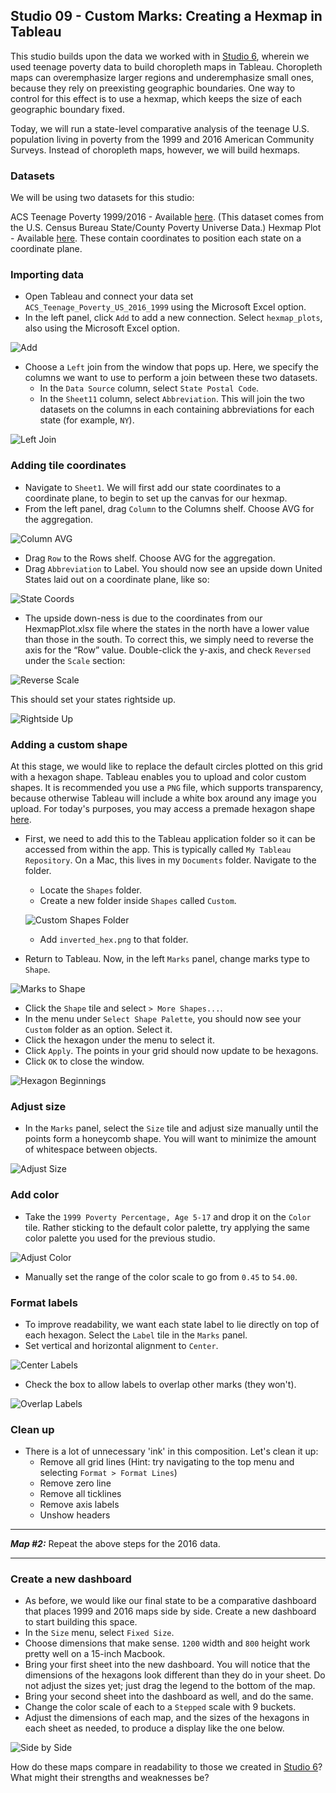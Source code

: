 ## Studio 09 - Custom Marks: Creating a Hexmap in Tableau

This studio builds upon the data we worked with in [Studio 6](https://github.com/emilyfuhrman/datavis_design/blob/master/2019_Spring/Studios/06_Creating_a_Choropleth_Map_in_Tableau.md), wherein we used teenage poverty data to build choropleth maps in Tableau. Choropleth maps can overemphasize larger regions and underemphasize small ones, because they rely on preexisting geographic boundaries. One way to control for this effect is to use a hexmap, which keeps the size of each geographic boundary fixed.

Today, we will run a state-level comparative analysis of the teenage U.S. population living in poverty from the 1999 and 2016 American Community Surveys. Instead of choropleth maps, however, we will build hexmaps. 

### Datasets

We will be using two datasets for this studio:

ACS Teenage Poverty 1999/2016 - Available [here](https://github.com/emilyfuhrman/datavis_design/blob/master/2019_Spring/Data/09/ACS_Teenage_Poverty_US_2016_1999.xls). (This dataset comes from the U.S. Census Bureau State/County Poverty Universe Data.)
Hexmap Plot - Available [here](https://github.com/emilyfuhrman/datavis_design/blob/master/2019_Spring/Data/09/hexmap_plots.xlsx). These contain coordinates to position each state on a coordinate plane.

### Importing data

* Open Tableau and connect your data set `ACS_Teenage_Poverty_US_2016_1999` using the Microsoft Excel option.
* In the left panel, click `Add` to add a new connection. Select `hexmap_plots`, also using the Microsoft Excel option.

![Add](https://github.com/emilyfuhrman/datavis_design/blob/master/2019_Spring/Studios/Images/09/00_Add.png)

* Choose a `Left` join from the window that pops up. Here, we specify the columns we want to use to perform a join between these two datasets.
	* In the `Data Source` column, select `State Postal Code`.
	* In the `Sheet11` column, select `Abbreviation`. This will join the two datasets on the columns in each containing abbreviations for each state (for example, `NY`).

![Left Join](https://github.com/emilyfuhrman/datavis_design/blob/master/2019_Spring/Studios/Images/09/01_Left_Join.png)

### Adding tile coordinates

* Navigate to `Sheet1`. We will first add our state coordinates to a coordinate plane, to begin to set up the canvas for our hexmap.
* From the left panel, drag `Column` to the Columns shelf. Choose AVG for the aggregation.

![Column AVG](https://github.com/emilyfuhrman/datavis_design/blob/master/2019_Spring/Studios/Images/09/02_Column_AVG.png)

* Drag `Row` to the Rows shelf. Choose AVG for the aggregation.
* Drag `Abbreviation` to Label. You should now see an upside down United States laid out on a coordinate plane, like so:

![State Coords](https://github.com/emilyfuhrman/datavis_design/blob/master/2019_Spring/Studios/Images/09/03_State_Coords.png)

* The upside down-ness is due to the coordinates from our HexmapPlot.xlsx file where the states in the north have a lower value than those in the south. To correct this, we simply need to reverse the axis for the “Row” value. Double-click the y-axis, and check `Reversed` under the `Scale` section:

![Reverse Scale](https://github.com/emilyfuhrman/datavis_design/blob/master/2019_Spring/Studios/Images/09/04_Reverse_Scale.png)

This should set your states rightside up.

![Rightside Up](https://github.com/emilyfuhrman/datavis_design/blob/master/2019_Spring/Studios/Images/09/05_Rightside_Up.png)

### Adding a custom shape

At this stage, we would like to replace the default circles plotted on this grid with a hexagon shape. Tableau enables you to upload and color custom shapes. It is recommended you use a `PNG` file, which supports transparency, because otherwise Tableau will include a white box around any image you upload. For today's purposes, you may access a premade hexagon shape [here](https://github.com/emilyfuhrman/datavis_design/blob/master/2019_Spring/Studios/Assets/09/inverted_hex.png).

* First, we need to add this to the Tableau application folder so it can be accessed from within the app. This is typically called `My Tableau Repository`. On a Mac, this lives in my `Documents` folder. Navigate to the folder.
	* Locate the `Shapes` folder.
	* Create a new folder inside `Shapes` called `Custom`.

	![Custom Shapes Folder](https://github.com/emilyfuhrman/datavis_design/blob/master/2019_Spring/Studios/Images/09/07_Custom_Shapes_Folder.png)

	* Add `inverted_hex.png` to that folder.
* Return to Tableau. Now, in the left `Marks` panel, change marks type to `Shape`.

![Marks to Shape](https://github.com/emilyfuhrman/datavis_design/blob/master/2019_Spring/Studios/Images/09/06_Marks_to_Shape.png)

* Click the `Shape` tile and select `> More Shapes...`.
* In the menu under `Select Shape Palette`, you should now see your `Custom` folder as an option. Select it.
* Click the hexagon under the menu to select it.
* Click `Apply`. The points in your grid should now update to be hexagons.
* Click `OK` to close the window.

![Hexagon Beginnings](https://github.com/emilyfuhrman/datavis_design/blob/master/2019_Spring/Studios/Images/09/08_Hexagon_Beginnings.png)

### Adjust size

* In the `Marks` panel, select the `Size` tile and adjust size manually until the points form a honeycomb shape. You will want to minimize the amount of whitespace between objects.

![Adjust Size](https://github.com/emilyfuhrman/datavis_design/blob/master/2019_Spring/Studios/Images/09/09_Adjust_Size.png)

### Add color

* Take the `1999 Poverty Percentage, Age 5-17` and drop it on the `Color` tile. Rather sticking to the default color palette, try applying the same color palette you used for the previous studio.

![Adjust Color](https://github.com/emilyfuhrman/datavis_design/blob/master/2019_Spring/Studios/Images/09/10_Adjust_Color.png)

* Manually set the range of the color scale to go from `0.45` to `54.00`.

### Format labels

* To improve readability, we want each state label to lie directly on top of each hexagon. Select the `Label` tile in the `Marks` panel.
* Set vertical and horizontal alignment to `Center`.

![Center Labels](https://github.com/emilyfuhrman/datavis_design/blob/master/2019_Spring/Studios/Images/09/11_Center_Labels.png)

* Check the box to allow labels to overlap other marks (they won't).

![Overlap Labels](https://github.com/emilyfuhrman/datavis_design/blob/master/2019_Spring/Studios/Images/09/12_Overlap_Labels.png)

### Clean up

* There is a lot of unnecessary 'ink' in this composition. Let's clean it up:
	* Remove all grid lines (Hint: try navigating to the top menu and selecting `Format > Format Lines`)
	* Remove zero line
	* Remove all ticklines
	* Remove axis labels
	* Unshow headers

___
**_Map #2:_** Repeat the above steps for the 2016 data.
___

### Create a new dashboard

* As before, we would like our final state to be a comparative dashboard that places 1999 and 2016 maps side by side. Create a new dashboard to start building this space.
* In the `Size` menu, select `Fixed Size`.
* Choose dimensions that make sense. `1200` width and `800` height work pretty well on a 15-inch Macbook.
* Bring your first sheet into the new dashboard. You will notice that the dimensions of the hexagons look different than they do in your sheet. Do not adjust the sizes yet; just drag the legend to the bottom of the map.
* Bring your second sheet into the dashboard as well, and do the same.
* Change the color scale of each to a `Stepped` scale with 9 buckets.
* Adjust the dimensions of each map, and the sizes of the hexagons in each sheet as needed, to produce a display like the one below. 

![Side by Side](https://github.com/emilyfuhrman/datavis_design/blob/master/2019_Spring/Studios/Images/09/13_Side_by_Side.png)

How do these maps compare in readability to those we created in [Studio 6](https://github.com/emilyfuhrman/datavis_design/blob/master/2019_Spring/Studios/06_Creating_a_Choropleth_Map_in_Tableau.md)? What might their strengths and weaknesses be?